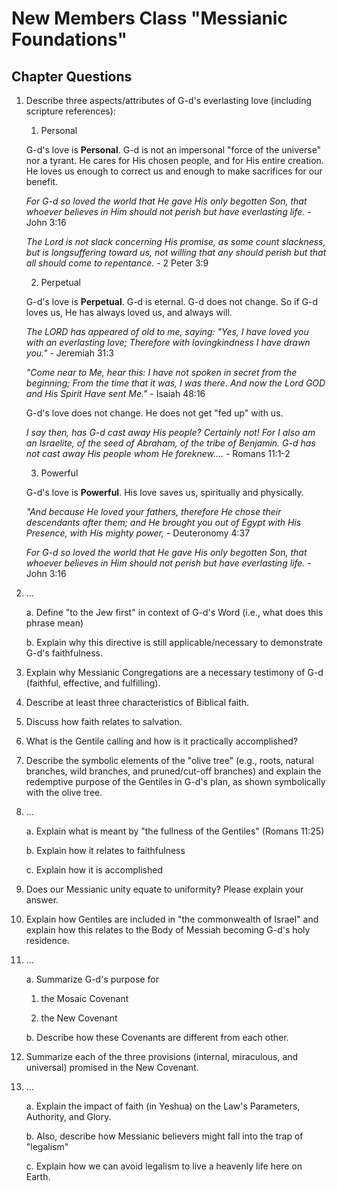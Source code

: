# New Members Class "Messianic Foundations"
## Chapter Questions

1. Describe three aspects/attributes of G-d's everlasting love (including scripture references):

    1) Personal

    G-d's love is **Personal**.
    G-d is not an impersonal "force of the universe" nor a tyrant.
    He cares for His chosen people, and for His entire creation.
    He loves us enough to correct us and enough to make sacrifices for our benefit.

    *For G-d so loved the world that He gave His only begotten Son, that whoever believes in Him should not perish but have everlasting life.* -John 3:16

    *The Lord is not slack concerning His promise, as some count slackness, but is longsuffering toward us, not willing that any should perish but that all should come to repentance.* - 2 Peter 3:9

    2) Perpetual

    G-d's love is **Perpetual**.
    G-d is eternal.
    G-d does not change.
    So if G-d loves us, He has always loved us, and always will.

    *The LORD has appeared of old to me, saying: "Yes, I have loved you with an everlasting love; Therefore with lovingkindness I have drawn you."* - Jeremiah 31:3

    *"Come near to Me, hear this: I have not spoken in secret from the beginning; From the time that it was, I was there. And now the Lord GOD and His Spirit Have sent Me."* - Isaiah 48:16

    G-d's love does not change.
    He does not get "fed up" with us.

    *I say then, has G-d cast away His people? Certainly not! For I also am an Israelite, of the seed of Abraham, of the tribe of Benjamin. G-d has not cast away His people whom He foreknew.…* - Romans 11:1-2

    3) Powerful

    G-d's love is **Powerful**.
    His love saves us, spiritually and physically.

    *"And because He loved your fathers, therefore He chose their descendants after them; and He brought you out of Egypt with His Presence, with His mighty power,* - Deuteronomy 4:37

    *For G-d so loved the world that He gave His only begotten Son, that whoever believes in Him should not perish but have everlasting life.* -John 3:16

2. …

    a. Define "to the Jew first" in context of G-d's Word (i.e., what does this phrase mean)

    b. Explain why this directive is still applicable/necessary to demonstrate G-d's faithfulness.

3. Explain why Messianic Congregations are a necessary testimony of G-d (faithful, effective, and fulfilling).

4. Describe at least three characteristics of Biblical faith.

5. Discuss how faith relates to salvation.

6. What is the Gentile calling and how is it practically accomplished?

7. Describe the symbolic elements of the "olive tree" (e.g., roots, natural branches, wild branches, and pruned/cut-off branches) and explain the redemptive purpose of the Gentiles in G-d's plan, as shown symbolically with the olive tree.

8. …

    a. Explain what is meant by "the fullness of the Gentiles" (Romans 11:25)

    b. Explain how it relates to faithfulness

    c. Explain how it is accomplished

9. Does our Messianic unity equate to uniformity? Please explain your answer.

10. Explain how Gentiles are included in "the commonwealth of Israel" and explain how this relates to the Body of Messiah becoming G-d's holy residence.

11. …

    a. Summarize G-d's purpose for 

    1. the Mosaic Covenant

    2. the New Covenant

    b. Describe how these Covenants are different from each other.

12. Summarize each of the three provisions (internal, miraculous, and universal) promised in the New Covenant.

13. …

    a. Explain the impact of faith (in Yeshua) on the Law's Parameters, Authority, and Glory.

    b. Also, describe how Messianic believers might fall into the trap of "legalism"

    c. Explain how we can avoid legalism to live a heavenly life here on Earth.

